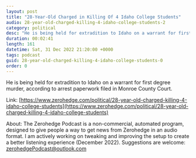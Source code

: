 ```yaml
---
layout: post
title: "28-Year-Old Charged in Killing Of 4 Idaho College Students"
audio: 28-year-old-charged-killing-4-idaho-college-students-2
category: political
desc: "He is being held for extradition to Idaho on a warrant for first degree murder, according to arrest paperwork filed in Monroe County Court."
duration: 00:02:41
length: 161
datetime: Sat, 31 Dec 2022 21:20:00 +0000
tags: podcast
guid: 28-year-old-charged-killing-4-idaho-college-students-0
order: 0
---
```

He is being held for extradition to Idaho on a warrant for first degree murder, according to arrest paperwork filed in Monroe County Court.

Link: [https://www.zerohedge.com/political/28-year-old-charged-killing-4-idaho-college-students](https://www.zerohedge.com/political/28-year-old-charged-killing-4-idaho-college-students)

About: The Zerohedge Podcast is a non-commercial, automated program, designed to give people a way to get news from Zerohedge in an audio format.  I am actively working on tweaking and improving the setup to create a better listening experience (December 2022).  Suggestions are welcome: [zerohedgePodcast@outlook.com](mailto:zerohedgePodcast@outlook.com)